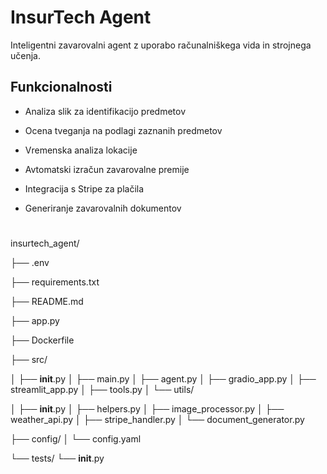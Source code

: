 # InsurTech Agent

Inteligentni zavarovalni agent z uporabo računalniškega vida in strojnega učenja.

## Funkcionalnosti

- Analiza slik za identifikacijo predmetov
- Ocena tveganja na podlagi zaznanih predmetov
- Vremenska analiza lokacije
- Avtomatski izračun zavarovalne premije
- Integracija s Stripe za plačila
- Generiranje zavarovalnih dokumentov

  #
insurtech_agent/

├── .env

├── requirements.txt

├── README.md

├── app.py

├── Dockerfile

├── src/

│   ├── __init__.py
│   ├── main.py
│   ├── agent.py
│   ├── gradio_app.py
│   ├── streamlit_app.py
│   ├── tools.py
│   └── utils/

│       ├── __init__.py
│       ├── helpers.py
│       ├── image_processor.py
│       ├── weather_api.py
│       ├── stripe_handler.py
│       └── document_generator.py

├── config/
│   └── config.yaml

└── tests/
    └── __init__.py
  
